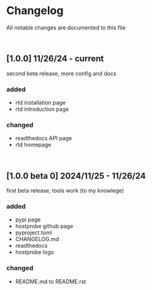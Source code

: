 # Changelog
All notable changes are documented to this file

&nbsp;

## [1.0.0] 11/26/24 - current
second beta release, more config and docs
### added
- rtd installation page
- rtd introduction page

### changed
- readthedocs API page
- rtd homepage

&nbsp;

## [1.0.0 beta 0] 2024/11/25 - 11/26/24
first beta release, tools work (to my knowlege)
### added
- pypi page
- hostprobe github page
- pyproject.toml
- CHANGELOG.md
- readthedocs
- hostprobe logo

### changed
- README.md to README.rst
